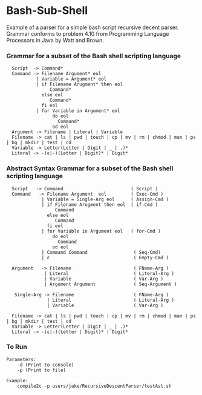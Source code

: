 # Bash-Sub-Shell
Example of a parser for a simple bash script recursive decent parser.  Grammar conforms to problem 4.10 from Programming Language Processors in Java by Watt and Brown.

### Grammar for a subset of the Bash shell scripting language
```
  Script  -> Command*
  Command -> Filename Argument* eol
           | Variable = Argument* eol
           | if Filename Arugment* then eol
                Command*
             else eol
                Command*
             fi eol
           | for Variable in Argument* eol
                 do eol
                   Command*
                 od eol
  Argument -> Filename | Literal | Variable
  Filename -> cat | ls | pwd | touch | cp | mv | rm | chmod | man | ps | bg | mkdir | test | cd
  Variable -> Letter(Letter | Digit | _ | .)*
  Literal -> -(ε|-)(Letter | Digit)* | Digit*
```
### Abstract Syntax Grammar for a subset of the Bash shell scripting language
```
  Script   -> Command                         ( Script )
  Command   -> Filename Argument  eol         ( Exec-Cmd )
             | Variable = Single-Arg eol      ( Assign-Cmd )
             | if Filename Arugment then eol  ( if-Cmd )
                  Command
               else eol
                  Command
               fi eol
             | for Variable in Argument eol   ( for-Cmd )
                 do eol
                   Command
                 od eol
             | Command Command                 ( Seq-Cmd)
             | ε                               ( Empty-Cmd )
           
  Argument   -> Filename                       ( FName-Arg )
              | Literal                        ( Literal-Arg )
              | Variable                       ( Var-Arg )
              | Argument Argument              ( Seq-Argument )
            
   Single-Arg -> Filename                      ( FName-Arg )
               | Literal                       ( Literal-Arg )
               | Variable                      ( Var-Arg )
            
  Filename -> cat | ls | pwd | touch | cp | mv | rm | chmod | man | ps | bg | mkdir | test | cd
  Variable -> Letter(Letter | Digit | _ | .)*
  Literal -> -(ε|-)(Letter | Digit)* | Digit*
``` 
### To Run
```
Parameters:
    -d (Print to console)
    -p (Print to file)

Example:
    compile2c -p users/jake/RecursiveDescentParser/testAst.sh
```

